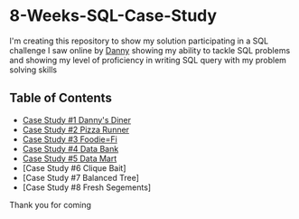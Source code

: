 # 8-Weeks-SQL-Case-Study
I'm creating this repository to show my solution participating in a SQL challenge I saw online by [Danny]([url](https://8weeksqlchallenge.com/getting-started/)) showing my ability to tackle SQL problems and showing my level of proficiency in writing SQL query with my problem solving skills
## Table of Contents
- [Case Study #1 Danny's Diner](https://github.com/Latsan/8-Weekls-SQL-Case-Study/blob/main/Case%20Study%201%20Dannys%20Dinner/README.md)
- [Case Study #2 Pizza Runner](https://github.com/Latsan/8-Weekls-SQL-Case-Study/blob/main/README.md)
- [Case Study #3 Foodie=Fi](https://github.com/Latsan/8-Weekls-SQL-Case-Study/tree/main/Case%20Study%203%20Foodie-Fi)
- [Case Study #4 Data Bank](https://github.com/Latsan/8-Weekls-SQL-Case-Study/tree/main/Case%20Study%204%20Data%20Bank)
- [Case Study #5 Data Mart](https://github.com/Latsan/8-Weekls-SQL-Case-Study/tree/main/Case%20Study%205%20Data%20Mart)
- [Case Study #6 Clique Bait]
- [Case Study #7 Balanced Tree]
- [Case Study #8 Fresh Segements]

Thank you for coming
